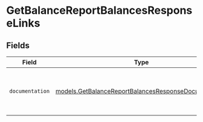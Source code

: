 # GetBalanceReportBalancesResponseLinks


## Fields

| Field                                                                                                              | Type                                                                                                               | Required                                                                                                           | Description                                                                                                        |
| ------------------------------------------------------------------------------------------------------------------ | ------------------------------------------------------------------------------------------------------------------ | ------------------------------------------------------------------------------------------------------------------ | ------------------------------------------------------------------------------------------------------------------ |
| `documentation`                                                                                                    | [models.GetBalanceReportBalancesResponseDocumentation](../models/getbalancereportbalancesresponsedocumentation.md) | :heavy_check_mark:                                                                                                 | The URL to the generic Mollie API error handling guide.                                                            |